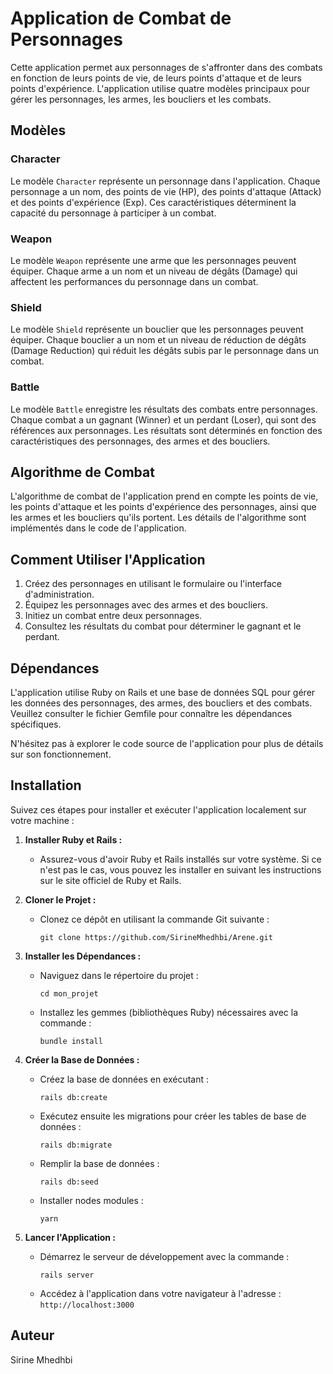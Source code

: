 

# Application de Combat de Personnages

Cette application permet aux personnages de s'affronter dans des combats en fonction de leurs points de vie, de leurs points d'attaque et de leurs points d'expérience. L'application utilise quatre modèles principaux pour gérer les personnages, les armes, les boucliers et les combats.

## Modèles

### Character

Le modèle `Character` représente un personnage dans l'application. Chaque personnage a un nom, des points de vie (HP), des points d'attaque (Attack) et des points d'expérience (Exp). Ces caractéristiques déterminent la capacité du personnage à participer à un combat.

### Weapon

Le modèle `Weapon` représente une arme que les personnages peuvent équiper. Chaque arme a un nom et un niveau de dégâts (Damage) qui affectent les performances du personnage dans un combat.

### Shield

Le modèle `Shield` représente un bouclier que les personnages peuvent équiper. Chaque bouclier a un nom et un niveau de réduction de dégâts (Damage Reduction) qui réduit les dégâts subis par le personnage dans un combat.

### Battle

Le modèle `Battle` enregistre les résultats des combats entre personnages. Chaque combat a un gagnant (Winner) et un perdant (Loser), qui sont des références aux personnages. Les résultats sont déterminés en fonction des caractéristiques des personnages, des armes et des boucliers.

## Algorithme de Combat

L'algorithme de combat de l'application prend en compte les points de vie, les points d'attaque et les points d'expérience des personnages, ainsi que les armes et les boucliers qu'ils portent. Les détails de l'algorithme sont implémentés dans le code de l'application.

## Comment Utiliser l'Application

1. Créez des personnages en utilisant le formulaire ou l'interface d'administration.
2. Équipez les personnages avec des armes et des boucliers.
3. Initiez un combat entre deux personnages.
4. Consultez les résultats du combat pour déterminer le gagnant et le perdant.

## Dépendances

L'application utilise Ruby on Rails et une base de données SQL pour gérer les données des personnages, des armes, des boucliers et des combats. Veuillez consulter le fichier Gemfile pour connaître les dépendances spécifiques.

N'hésitez pas à explorer le code source de l'application pour plus de détails sur son fonctionnement.

## Installation

Suivez ces étapes pour installer et exécuter l'application localement sur votre machine :

1. **Installer Ruby et Rails :**

   - Assurez-vous d'avoir Ruby et Rails installés sur votre système. Si ce n'est pas le cas, vous pouvez les installer en suivant les instructions sur le site officiel de Ruby et Rails.

2. **Cloner le Projet :**

   - Clonez ce dépôt en utilisant la commande Git suivante :
     ```
     git clone https://github.com/SirineMhedhbi/Arene.git
     ```

3. **Installer les Dépendances :**

   - Naviguez dans le répertoire du projet :
     ```
     cd mon_projet
     ```
   - Installez les gemmes (bibliothèques Ruby) nécessaires avec la commande :
     ```
     bundle install
     ```

4. **Créer la Base de Données :**

   - Créez la base de données en exécutant :
     ```
     rails db:create
     ```
   - Exécutez ensuite les migrations pour créer les tables de base de données :
     ```
     rails db:migrate
     ```
   - Remplir la base de données :

     ```
     rails db:seed
     ```

   - Installer nodes modules :

     ```
     yarn
     ```

5. **Lancer l'Application :**

   - Démarrez le serveur de développement avec la commande :
     ```
     rails server
     ```
   - Accédez à l'application dans votre navigateur à l'adresse : `http://localhost:3000`

## Auteur

Sirine Mhedhbi
